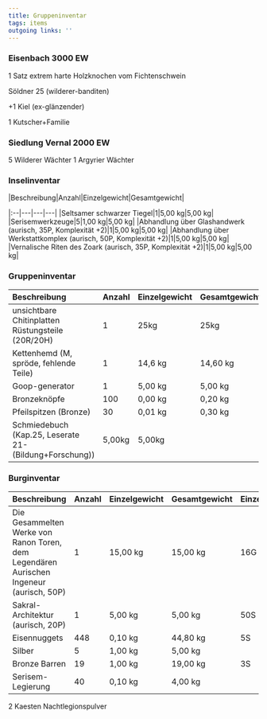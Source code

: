 ```yaml
---
title: Gruppeninventar  
tags: items  
outgoing links: ''  
---
```

### Eisenbach 3000 EW

1 Satz extrem harte Holzknochen vom Fichtenschwein  

Söldner 25 (wilderer-banditen)

+1 Kiel (ex-glänzender)

1 Kutscher+Familie

### Siedlung Vernal 2000 EW

5 Wilderer Wächter
1 Argyrier Wächter

### Inselinventar

|Beschreibung|Anzahl|Einzelgewicht|Gesamtgewicht|

|:--|---|---|---|
|Seltsamer schwarzer Tiegel|1|5,00 kg|5,00 kg|
|Serisemwerkzeuge|5|1,00 kg|5,00 kg|
|Abhandlung über Glashandwerk (aurisch, 35P,  Komplexität +2)|1|5,00 kg|5,00 kg|
|Abhandlung über Werkstattkomplex (aurisch, 50P, Komplexität +2)|1|5,00 kg|5,00 kg|
|Vernalische Riten des Zoark (aurisch, 35P, Komplexität +2)|1|5,00 kg|5,00 kg|

### Gruppeninventar

|Beschreibung|Anzahl|Einzelgewicht|Gesamtgewicht|
|:--|---|---|---|
|unsichtbare Chitinplatten Rüstungsteile (20R/20H)|1|25kg|25kg|
|Kettenhemd (M, spröde, fehlende Teile)|1|14,6 kg|14,60 kg|
|Goop-generator|1|5,00 kg|5,00 kg|				
|Bronzeknöpfe|100|0,00 kg|0,20 kg|
|Pfeilspitzen (Bronze)|30|0,01 kg|0,30 kg|
|Schmiedebuch (Kap.25, Leserate 21-(Bildung+Forschung))|5,00kg|5,00kg|

### Burginventar

|Beschreibung|Anzahl|Einzelgewicht|Gesamtgewicht|Einzelwert|
|:--|---|---|---|---|
|Die Gesammelten Werke von Ranon Toren, dem Legendären Aurischen Ingeneur (aurisch, 50P)|1|15,00 kg|15,00 kg|16G 20S|
|Sakral-Architektur (aurisch, 20P)|1|5,00 kg|5,00 kg|50S|
|Eisennuggets|448|0,10 kg|44,80 kg|5S|
|Silber|5|1,00 kg|5,00 kg||
|Bronze Barren|19|1,00 kg|19,00 kg|3S|
|Serisem-Legierung|40|0,10 kg|4,00 kg|

2 Kaesten Nachtlegionspulver
